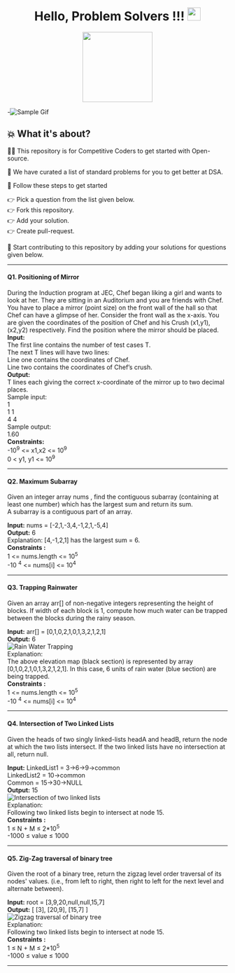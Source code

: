 <h1 align="center">Hello, Problem Solvers !!! <img src="https://raw.githubusercontent.com/MartinHeinz/MartinHeinz/master/wave.gif" width="30px"></h1>

<p align="center"> <img src="https://octodex.github.com/images/NUX_Octodex.gif" height="160px" width="160px"></p>

-![Sample Gif](https://octodex.github.com/images/NUX_Octodex.gif)

## :boom: What it's about? 
👩‍💻 This repository is for Competitive Coders to get started with Open-source. 

📃 We have curated a list of standard problems for you to get better at DSA.

🐾 Follow these steps to get started

👉 Pick a question from the list given below.<br>
👉 Fork this repository.<br>
👉 Add your solution.<br>
👉 Create pull-request.<br>

:rocket: Start contributing to this repository by adding your solutions for questions given below.

<hr><h4>Q1. Positioning of Mirror</h4>

During the Induction program at JEC, Chef began liking a girl and wants to look at her. They are sitting in an Auditorium and you are friends with Chef. You have to place a mirror (point size) on the front wall of the hall so that Chef can have a glimpse of her. Consider the front wall as the x-axis. You are given the coordinates of the position of Chef and his Crush (x1,y1), (x2,y2) respectively. Find the position where the mirror should be placed.<br>
**Input:**<br>
The first line contains the number of test cases T.<br>
The next T lines will have two lines:<br>
Line one contains the coordinates of Chef.<br>
Line two contains the coordinates of Chef’s crush.<br>
**Output:**<br>
T lines each giving the correct x-coordinate of the mirror up to two decimal places.<br>
Sample input:<br>
1<br>
1 1<br>
4 4<br>
Sample output:<br>
1.60<br>
**Constraints:**<br>
-10<sup>9</sup> <= x1,x2 <= 10<sup>9</sup><br>
0 < y1, y1 <= 10<sup>9</sup><br>

<hr><h4>Q2. Maximum Subarray</h4>
Given an integer array nums , find the contiguous subarray (containing at least one number) which has the largest sum and return its sum.<br>
A subarray is a contiguous part of an array.<br>

**Input:** nums = [-2,1,-3,4,-1,2,1,-5,4]<br>
**Output:** 6<br>
Explanation: [4,-1,2,1] has the largest sum = 6.<br>
**Constraints :**<br>
1 <= nums.length <= 10<sup>5</sup><br>
-10 <sup>4</sup> <= nums[i] <= 10<sup>4</sup><br>

<hr><h4>Q3. Trapping Rainwater</h4>
Given an array arr[] of non-negative integers representing the height of blocks. If width of each block is 1, compute how much water can be trapped between the blocks during the rainy season.<br>

**Input:** arr[] = [0,1,0,2,1,0,1,3,2,1,2,1]<br>
**Output:** 6<br>
![Rain Water Trapping](https://i.imgur.com/7UFvD5D.png)<br>
Explanation:<br>
The above elevation map (black section) is represented by array [0,1,0,2,1,0,1,3,2,1,2,1]. In this case, 6 units of rain water (blue section) are being trapped.<br>
**Constraints :**<br>
1 <= nums.length <= 10<sup>5</sup><br>
-10 <sup>4</sup> <= nums[i] <= 10<sup>4</sup><br>

<hr><h4>Q4. Intersection of Two Linked Lists</h4>
Given the heads of two singly linked-lists headA and headB, return the node at which the two lists intersect. If the two linked lists have no intersection at all, return null.<br>

**Input:** LinkedList1 = 3->6->9->common<br>
LinkedList2 = 10->common<br>
Common = 15->30->NULL<br>
**Output:** 15<br>
![Intersection of two linked lists](https://i.imgur.com/SNliHgD.jpg)<br>
Explanation: <br>
Following two linked lists begin to intersect at node 15.<br>
**Constraints :**<br>
1 ≤ N + M ≤ 2*10<sup>5</sup><br>
-1000 ≤ value ≤ 1000<br>

<hr><h4>Q5. Zig-Zag traversal of binary tree</h4>
Given the root of a binary tree, return the zigzag level order traversal of its nodes' values. (i.e., from left to right, then right to left for the next level and alternate between).<br>

**Input:** root = [3,9,20,null,null,15,7]<br>
**Output:** [ [3], [20,9], [15,7] ]<br>
![Zigzag traversal of binary tree](https://i.imgur.com/g5PA9lQ.jpg)<br>
Explanation: <br>
Following two linked lists begin to intersect at node 15.<br>
**Constraints :**<br>
1 ≤ N + M ≤ 2*10<sup>5</sup><br>
-1000 ≤ value ≤ 1000<br>

<hr>